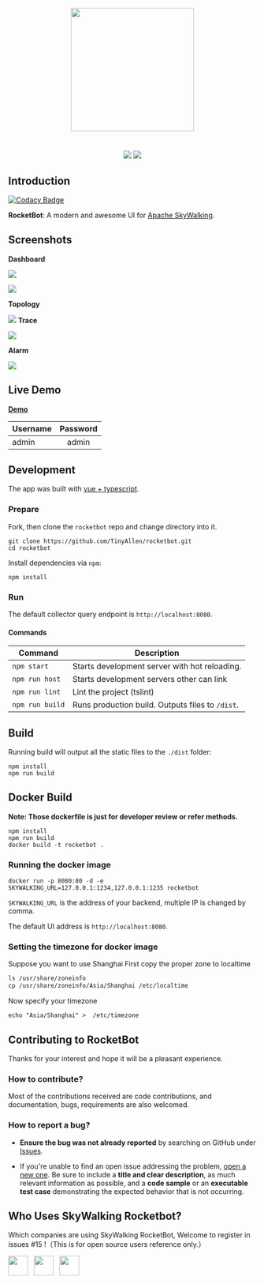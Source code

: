 <p align="center"><img src="https://user-images.githubusercontent.com/19775780/53944427-4f6c2580-40fa-11e9-95f3-2b4ce1f2f8f3.png"  width="250"></p>
<h1 align="center"></h1>

<p align="center">
<a><img src="https://img.shields.io/badge/version-1.1.0-blue.svg?longCache=true&style=popout-square"></a>
<a href="https://www.apache.org/licenses/LICENSE-2.0"><img src="https://img.shields.io/badge/license-Apache2.0-brightgreen.svg?longCache=true&style=popout-square"></a>
</p>

## Introduction

[![Codacy Badge](https://api.codacy.com/project/badge/Grade/b81568ea483d48c3aecf2305741d9b15)](https://app.codacy.com/app/TinyAllen/rocketbot?utm_source=github.com&utm_medium=referral&utm_content=TinyAllen/rocketbot&utm_campaign=Badge_Grade_Dashboard)

**RocketBot**: A modern and awesome UI for [Apache SkyWalking](https://github.com/apache/incubator-skywalking).

## Screenshots
**Dashboard**

![](https://user-images.githubusercontent.com/19775780/53947142-22bb0c80-4100-11e9-82b5-6efe6d38bc0a.png)

![](https://user-images.githubusercontent.com/19775780/53947161-28185700-4100-11e9-96ef-a4852d6b60ad.png)

**Topology**

![](https://user-images.githubusercontent.com/19775780/53947172-2babde00-4100-11e9-8213-d6d4f5992de4.png)
**Trace**

![](https://user-images.githubusercontent.com/19775780/53947182-2e0e3800-4100-11e9-96e7-1c7eed437ed2.png)

**Alarm**

![](https://user-images.githubusercontent.com/19775780/53947184-2fd7fb80-4100-11e9-90b8-205c307a6a55.png)

## Live Demo
**[Demo](http://106.75.237.45/)**

| Username        | Password           |
| ------------- |:-------------:|
| admin     | admin |

## Development

 The app was built with [vue + typescript](https://github.com/vuejs/vue).

### Prepare

Fork, then clone the `rocketbot` repo and change directory into it.

```
git clone https://github.com/TinyAllen/rocketbot.git
cd rocketbot
```

Install dependencies via `npm`:

```
npm install
```

### Run

The default collector query endpoint is `http://localhost:8080`.

#### Commands

| Command                 | Description                                                 |
| ----------------------- | ----------------------------------------------------------- |
| `npm start`             | Starts development server with hot reloading.      |
| `npm run host` | Starts development servers other can link             |
| `npm run lint`          | Lint the project (tslint)                        |
| `npm run build`         | Runs production build. Outputs files to `/dist`.            |

## Build

Running build will output all the static files to the `./dist` folder:

```
npm install
npm run build
```

[ci-img]: https://travis-ci.org/apache/incubator-skywalking-ui.svg?branch=master
[ci]: https://travis-ci.org/apache/incubator-skywalking-ui
[gitter-img]: https://badges.gitter.im/openskywalking/Lobby.svg
[gitter]: https://gitter.im/openskywalking/Lobby

## Docker Build

**Note: Those dockerfile is just for developer review or refer methods.**

```
npm install
npm run build
docker build -t rocketbot .
```
### Running the docker image

```
docker run -p 8080:80 -d -e SKYWALKING_URL=127.0.0.1:1234,127.0.0.1:1235 rocketbot
```

`SKYWALKING_URL` is the address of your backend, multiple IP is changed by comma.


The default UI address is `http://localhost:8080`.

### Setting the timezone for docker image

Suppose you want to use Shanghai First copy the proper zone to localtime

```dockerfile
ls /usr/share/zoneinfo
cp /usr/share/zoneinfo/Asia/Shanghai /etc/localtime
```

Now specify your timezone

```
echo "Asia/Shanghai" >  /etc/timezone
```

## Contributing to RocketBot

Thanks for your interest and hope it will be a
pleasant experience.

### How to contribute?

Most of the contributions received are code contributions, and documentation, bugs, requirements are also welcomed.

### How to report a bug?

* **Ensure the bug was not already reported** by searching on GitHub under [Issues]().

* If you're unable to find an open issue addressing the problem, [open a new one](). Be sure to include a **title and clear description**, as much relevant information as possible, and a **code sample** or an **executable test case** demonstrating the expected behavior that is not occurring.

## Who Uses SkyWalking Rocketbot?
Which companies are using SkyWalking RocketBot, Welcome to register in issues #15 !（This is for open source users reference only.）
<p>

<img src="https://daoweb-resource.daocloud.io/logo/daocloud-logo-gray-account.svg" height="40px">&nbsp;&nbsp;
<img src="https://user-images.githubusercontent.com/19775780/47834441-7c21d080-ddda-11e8-9e3a-67c43ab074bf.png" height="40px"  >&nbsp;&nbsp;
<img src="https://ss0.baidu.com/6ONWsjip0QIZ8tyhnq/it/u=4229681157,1554083661&fm=58&s=51B3A8720790BF80CCC2538703007088&bpow=121&bpoh=75" height="40px">&nbsp;&nbsp;

</p>
